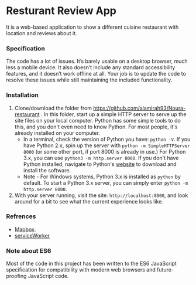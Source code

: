 
# Resturant Review App

It is a web-based application to show a different cuisine restaurant with location and reviews about it.

### Specification

  The code has a lot of issues. It’s barely usable on a desktop browser, much less a mobile device. It also doesn’t include any standard accessibility features, and it doesn’t work offline at all. Your job is to update the code to resolve these issues while still maintaining the included functionality.

### Installation

1. Clone/download the folder from https://github.com/alamirah93/Noura-restaurant . In this folder, start up a simple HTTP server to serve up the site files on your local computer. Python has some simple tools to do this, and you don't even need to know Python. For most people, it's already installed on your computer.
    * In a terminal, check the version of Python you have: `python -V`. If you have Python 2.x, spin up the server with `python -m SimpleHTTPServer 8000` (or some other port, if port 8000 is already in use.) For Python 3.x, you can use `python3 -m http.server 8000`. If you don't have Python installed, navigate to Python's [website](https://www.python.org/) to download and install the software.
   * Note -  For Windows systems, Python 3.x is installed as `python` by default. To start a Python 3.x server, you can simply enter `python -m http.server 8000`.
2. With your server running, visit the site: `http://localhost:8000`, and look around for a bit to see what the current experience looks like.

### Refrences
- [Mapbox](https://www.mapbox.com/).
- [serviceWorker](https://developers.google.com/web/fundamentals/primers/service-workers/)


### Note about ES6
Most of the code in this project has been written to the ES6 JavaScript specification for compatibility with modern web browsers and future-proofing JavaScript code.
